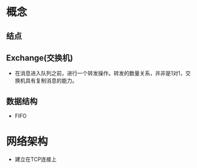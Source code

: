 # 概念
## 结点

## Exchange(交换机)
- 在消息进入队列之前，进行一个转发操作。转发的数量关系，并非是1对1，交换机具有复制消息的能力。

## 数据结构
- FIFO

# 网络架构
- 建立在TCP连接上